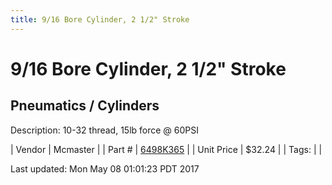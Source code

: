 ```yaml
---
title: 9/16 Bore Cylinder, 2 1/2" Stroke
---
```


# 9/16 Bore Cylinder, 2 1/2" Stroke
## Pneumatics / Cylinders
Description: 	10-32 thread, 15lb force @ 60PSI 

| Vendor | Mcmaster | 
| Part # | [6498K365](https://www.mcmaster.com/#6498K365) | 
| Unit Price | $32.24 | 
| Tags: |  | 

Last updated: Mon May 08 01:01:23 PDT 2017